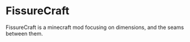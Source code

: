 # FissureCraft

FissureCraft is a minecraft mod focusing on dimensions, and the seams between them.

